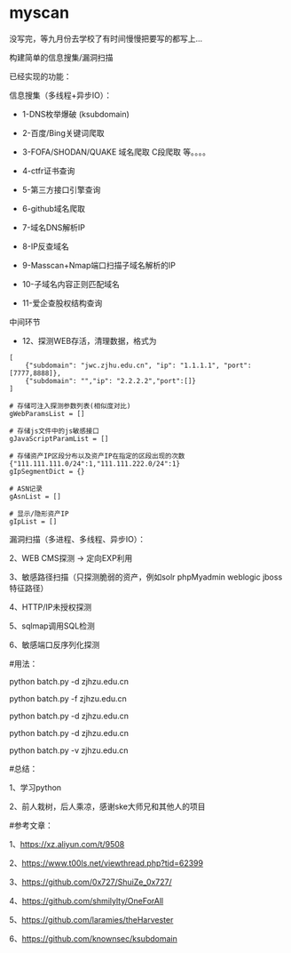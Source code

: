 # myscan

没写完，等九月份去学校了有时间慢慢把要写的都写上...

构建简单的信息搜集/漏洞扫描

已经实现的功能：

信息搜集（多线程+异步IO）：

- 1-DNS枚举爆破 (ksubdomain)

- 2-百度/Bing关键词爬取 

- 3-FOFA/SHODAN/QUAKE 域名爬取 C段爬取 等。。。。

- 4-ctfr证书查询

- 5-第三方接口引擎查询

- 6-github域名爬取

- 7-域名DNS解析IP

- 8-IP反查域名

- 9-Masscan+Nmap端口扫描子域名解析的IP

- 10-子域名内容正则匹配域名

- 11-爱企查股权结构查询

中间环节

- 12、探测WEB存活，清理数据，格式为        
```
[
    {"subdomain": "jwc.zjhu.edu.cn", "ip": "1.1.1.1", "port":[7777,8888]},
    {"subdomain": "","ip": "2.2.2.2","port":[]}
]

# 存储可注入探测参数列表(相似度对比)
gWebParamsList = []

# 存储js文件中的js敏感接口
gJavaScriptParamList = []

# 存储资产IP区段分布以及资产IP在指定的区段出现的次数{"111.111.111.0/24":1,"111.111.222.0/24":1}
gIpSegmentDict = {}  

# ASN记录
gAsnList = []

# 显示/隐形资产IP
gIpList = []

```

漏洞扫描（多进程、多线程、异步IO）：

2、WEB CMS探测 -> 定向EXP利用

3、敏感路径扫描（只探测脆弱的资产，例如solr phpMyadmin weblogic jboss特征路径）

4、HTTP/IP未授权探测

5、sqlmap调用SQL检测

6、敏感端口反序列化探测

#用法：

python batch.py -d zjhzu.edu.cn

python batch.py -f zjhzu.edu.cn

python batch.py -d zjhzu.edu.cn

python batch.py -d zjhzu.edu.cn

python batch.py -v zjhzu.edu.cn

#总结：

1、学习python

2、前人栽树，后人乘凉，感谢ske大师兄和其他人的项目

#参考文章：

1、https://xz.aliyun.com/t/9508

2、https://www.t00ls.net/viewthread.php?tid=62399

3、https://github.com/0x727/ShuiZe_0x727/

4、https://github.com/shmilylty/OneForAll

5、https://github.com/laramies/theHarvester

6、https://github.com/knownsec/ksubdomain


